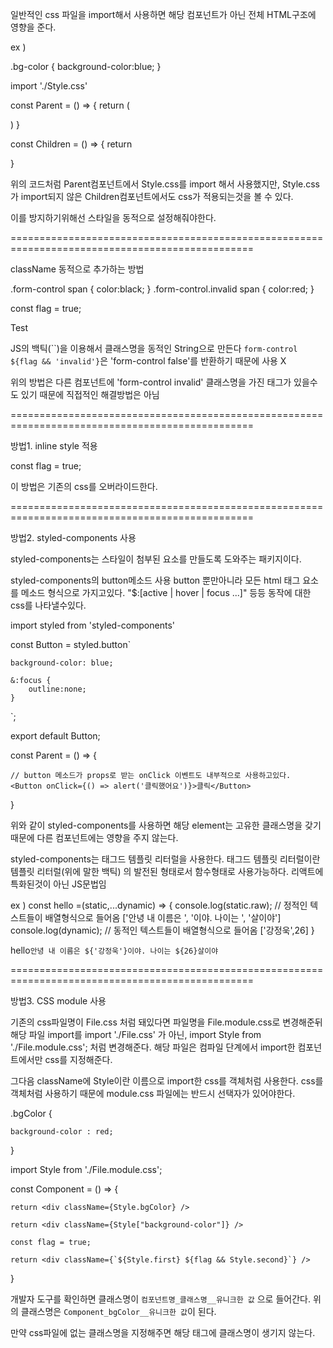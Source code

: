 일반적인 css 파일을 import해서 사용하면 해당 컴포넌트가 아닌 전체 HTML구조에 영향을 준다.

ex )

.bg-color {
background-color:blue;
}

import './Style.css'

const Parent = () => {
return (

<div>
<div className="bg-color" />
<Children />
</div>
)
}

const Children = () => {
return <div className="bg-color"/>
}

위의 코드처럼 Parent컴포넌트에서 Style.css를 import 해서 사용했지만,
Style.css가 import되지 않은 Children컴포넌트에서도 css가 적용되는것을 볼 수 있다.

이를 방지하기위해선 스타일을 동적으로 설정해줘야한다.

================================================================================================

className 동적으로 추가하는 방법

.form-control span {
color:black;
}
.form-control.invalid span {
color:red;
}

const flag = true;

<div className={`form-control ${flag ? 'invalid' : ''}`}>
    <span>Test</span>
</div>

JS의 백틱(``)을 이용해서 클래스명을 동적인 String으로 만든다
`form-control ${flag && 'invalid'}`은 'form-control false'를 반환하기 때문에 사용 X

위의 방법은 다른 컴포넌트에 'form-control invalid' 클래스명을 가진 태그가 있을수도 있기 때문에
직접적인 해결방법은 아님

================================================================================================

방법1. inline style 적용

const flag = true;

<div style={{backgroundColor: flag ? 'blue' : 'red'}}></div>

이 방법은 기존의 css를 오버라이드한다.

================================================================================================

방법2. styled-components 사용

styled-components는 스타일이 첨부된 요소를 만들도록 도와주는 패키지이다.

styled-components의 button메소드 사용
button 뿐만아니라 모든 html 태그 요소를 메소드 형식으로 가지고있다.
"$:[active | hover | focus ...]" 등등 동작에 대한 css를 나타낼수있다.

import styled from 'styled-components'

const Button = styled.button`

    background-color: blue;

    &:focus {
        outline:none;
    }

`;

export default Button;

const Parent = () => {

    // button 메소드가 props로 받는 onClick 이벤트도 내부적으로 사용하고있다.
    <Button onClick={() => alert('클릭했어요')}>클릭</Button>

}

위와 같이 styled-components를 사용하면 해당 element는 고유한 클래스명을 갖기 때문에
다른 컴포넌트에는 영향을 주지 않는다.

styled-components는 태그드 템플릿 리터럴을 사용한다.
태그드 템플릿 리터럴이란 템플릿 리터럴(위에 말한 백틱) 의 발전된 형태로서 함수형태로 사용가능하다.
리액트에 특화된것이 아닌 JS문법임

ex )
const hello =(static,...dynamic) => {
console.log(static.raw); // 정적인 텍스트들이 배열형식으로 들어옴 ['안녕 내 이름은 ', '이야. 나이는 ', '살이야']
console.log(dynamic); // 동적인 텍스트들이 배열형식으로 들어옴 ['강정욱',26]
}

hello`안녕 내 이름은 ${'강정욱'}이야. 나이는 ${26}살이야`

================================================================================================

방법3. CSS module 사용

기존의 css파일명이 File.css 처럼 돼있다면 파일명을 File.module.css로 변경해준뒤
해당 파일 import를 import './File.css' 가 아닌, import Style from './File.module.css'; 처럼 변경해준다.
해당 파일은 컴파일 단계에서 import한 컴포넌트에서만 css를 지정해준다.

그다음 className에 Style이란 이름으로 import한 css를 객체처럼 사용한다.
css를 객체처럼 사용하기 때문에 module.css 파일에는 반드시 선택자가 있어야한다.

.bgColor {

    background-color : red;

}

import Style from './File.module.css';

const Component = () => {

<!-- 일반적인 사용법 -->

    return <div className={Style.bgColor} />

<!-- 클래스명에 하이픈이 들어갔을 때 사용법 -->

    return <div className={Style["background-color"]} />

<!-- 여러개 혹은 동적인 클래스명 사용법 -->

    const flag = true;

    return <div className={`${Style.first} ${flag && Style.second}`} />

}

개발자 도구를 확인하면 클래스명이 `컴포넌트명_클래스명__유니크한 값` 으로 들어간다.
위의 클래스명은 `Component_bgColor__유니크한 값`이 된다.

만약 css파일에 없는 클래스명을 지정해주면 해당 태그에 클래스명이 생기지 않는다.
